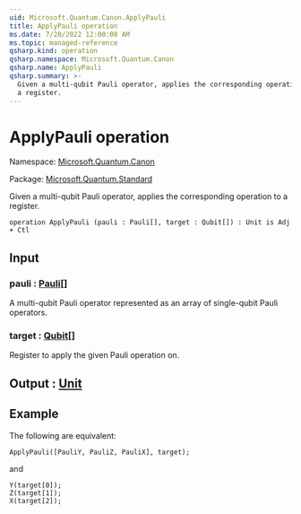 ```yaml
---
uid: Microsoft.Quantum.Canon.ApplyPauli
title: ApplyPauli operation
ms.date: 7/20/2022 12:00:00 AM
ms.topic: managed-reference
qsharp.kind: operation
qsharp.namespace: Microsoft.Quantum.Canon
qsharp.name: ApplyPauli
qsharp.summary: >-
  Given a multi-qubit Pauli operator, applies the corresponding operation to
  a register.
---
```


# ApplyPauli operation

Namespace: [Microsoft.Quantum.Canon](xref:Microsoft.Quantum.Canon)

Package: [Microsoft.Quantum.Standard](https://nuget.org/packages/Microsoft.Quantum.Standard)


Given a multi-qubit Pauli operator, applies the corresponding operation toa register.

```qsharp
operation ApplyPauli (pauli : Pauli[], target : Qubit[]) : Unit is Adj + Ctl
```


## Input

### pauli : [Pauli](xref:microsoft.quantum.qsharp.valueliterals#pauli-literals)[]

A multi-qubit Pauli operator represented as an array of single-qubit Pauli operators.


### target : [Qubit](xref:microsoft.quantum.qsharp.valueliterals#qubit-literals)[]

Register to apply the given Pauli operation on.



## Output : [Unit](xref:microsoft.quantum.qsharp.valueliterals#unit-literal)



## Example

The following are equivalent:```qsharpApplyPauli([PauliY, PauliZ, PauliX], target);```and```qsharpY(target[0]);Z(target[1]);X(target[2]);```